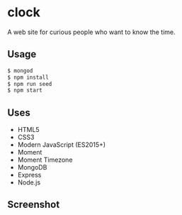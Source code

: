 # clock
A web site for curious people who want to know the time.

## Usage
```bash
$ mongod
$ npm install
$ npm run seed
$ npm start
```

## Uses
* HTML5
* CSS3
* Modern JavaScript (ES2015+)
* Moment
* Moment Timezone
* MongoDB
* Express
* Node.js

## Screenshot
